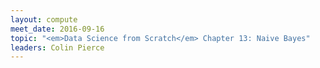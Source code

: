 ```yaml
---
layout: compute
meet_date: 2016-09-16
topic: "<em>Data Science from Scratch</em> Chapter 13: Naive Bayes"
leaders: Colin Pierce
---
```

